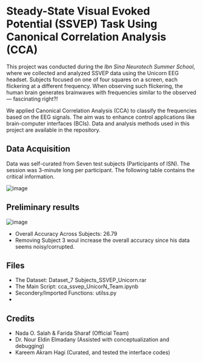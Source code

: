 # Steady-State Visual Evoked Potential (SSVEP) Task Using Canonical Correlation Analysis (CCA)

This project was conducted during the _Ibn Sina Neurotech Summer School_, where we collected and analyzed SSVEP data using the Unicorn EEG headset. Subjects focused on one of four squares on a screen, each flickering at a different frequency. When observing such flickering, the human brain generates brainwaves with frequencies similar to the observed— fascinating right?!

We applied Canonical Correlation Analysis (CCA) to classify the frequencies based on the EEG signals. The aim was to enhance control applications like brain-computer interfaces (BCIs). Data and analysis methods used in this project are available in the repository.

## Data Acquisition 
Data was self-curated from Seven test subjects (Participants of ISN). The session was 3-minute long per participant. The following table contains the critical information.

![image](https://github.com/user-attachments/assets/b9656f04-bb7b-43fe-8635-258090753172)


## Preliminary results

![image](https://github.com/user-attachments/assets/6190949f-f964-47ef-8992-9dac9dd597fd)

- Overall Accuracy Across Subjects: 26.79
- Removing Subject 3 woul increase the overall accuracy since his data seems noisy/corrupted.

## Files
- The Dataset: Dataset_7 Subjects_SSVEP_Unicorn.rar 
- The Main Script: cca_ssvep_UnicorN_Team.ipynb 
- Secondery/Imported Functions: utilss.py
- 
## Credits
- Nada O. Salah & Farida Sharaf (Official Team)
- Dr. Nour Eldin Elmadany (Assisted with conceptualization and debugging)
- Kareem Akram Hagi (Curated, and tested the interface codes)
